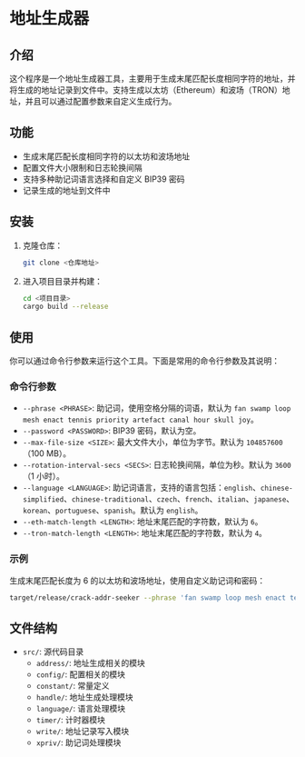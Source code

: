# 地址生成器

## 介绍

这个程序是一个地址生成器工具，主要用于生成末尾匹配长度相同字符的地址，并将生成的地址记录到文件中。支持生成以太坊（Ethereum）和波场（TRON）地址，并且可以通过配置参数来自定义生成行为。

## 功能

- 生成末尾匹配长度相同字符的以太坊和波场地址
- 配置文件大小限制和日志轮换间隔
- 支持多种助记词语言选择和自定义 BIP39 密码
- 记录生成的地址到文件中

## 安装

1. 克隆仓库：
   ```bash
   git clone <仓库地址>

2. 进入项目目录并构建：
   ```bash
   cd <项目目录>
   cargo build --release
   ```

## 使用

你可以通过命令行参数来运行这个工具。下面是常用的命令行参数及其说明：

### 命令行参数

- `--phrase <PHRASE>`: 助记词，使用空格分隔的词语，默认为 `fan swamp loop mesh enact tennis priority artefact canal hour skull joy`。
- `--password <PASSWORD>`: BIP39 密码，默认为空。
- `--max-file-size <SIZE>`: 最大文件大小，单位为字节。默认为 `104857600`（100 MB）。
- `--rotation-interval-secs <SECS>`: 日志轮换间隔，单位为秒。默认为 `3600`（1 小时）。
- `--language <LANGUAGE>`: 助记词语言，支持的语言包括：`english`、`chinese-simplified`、`chinese-traditional`、`czech`、`french`、`italian`、`japanese`、`korean`、`portuguese`、`spanish`。默认为 `english`。
- `--eth-match-length <LENGTH>`: 地址末尾匹配的字符数，默认为 `6`。
- `--tron-match-length <LENGTH>`: 地址末尾匹配的字符数，默认为 `4`。

### 示例

生成末尾匹配长度为 6 的以太坊和波场地址，使用自定义助记词和密码：
```bash
target/release/crack-addr-seeker --phrase 'fan swamp loop mesh enact tennis priority artefact canal hour skull joy' --password '123' --max-file-size 104857600 --rotation-interval-secs 3600 --language english --eth-match-length 6 --tron-match-length 4
```

## 文件结构

- `src/`: 源代码目录
  - `address/`: 地址生成相关的模块
  - `config/`: 配置相关的模块
  - `constant/`: 常量定义
  - `handle/`: 地址生成处理模块
  - `language/`: 语言处理模块
  - `timer/`: 计时器模块
  - `write/`: 地址记录写入模块
  - `xpriv/`: 助记词处理模块
